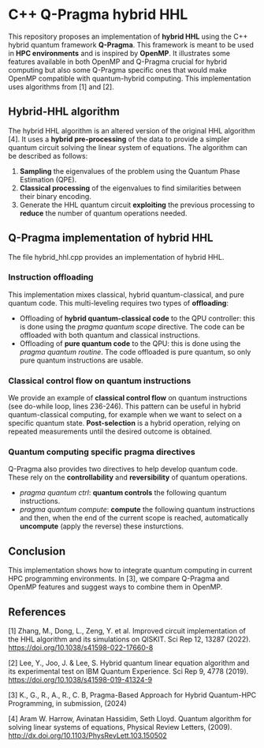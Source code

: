 # C++ Q-Pragma hybrid HHL
This repository proposes an implementation of **hybrid HHL** using the C++ hybrid quantum framework **Q-Pragma**. This framework is meant to be used in **HPC environments** and is inspired by **OpenMP**. It illustrates some features available in both OpenMP and Q-Pragma crucial for hybrid computing but also some Q-Pragma specific ones that would make OpenMP compatible with quantum-hybrid computing. This implementation uses algorithms from [1] and [2].

## Hybrid-HHL algorithm
The hybrid HHL algorithm is an altered version of the original HHL algorithm [4]. It uses a **hybrid pre-processing** of the data to provide a simpler quantum circuit solving the linear system of equations. The algorithm can be described as follows:
1. **Sampling** the eigenvalues of the problem using the Quantum Phase Estimation (QPE).
2. **Classical processing** of the eigenvalues to find similarities between their binary encoding.
3. Generate the HHL quantum circuit **exploiting** the previous processing to **reduce** the number of quantum operations needed.

## Q-Pragma implementation of hybrid HHL
The file hybrid_hhl.cpp provides an implementation of hybrid HHL. 

### Instruction offloading
This implementation mixes classical, hybrid quantum-classical, and pure quantum code. This multi-leveling requires two types of **offloading**:

- Offloading of **hybrid quantum-classical code** to the QPU controller: this is done using the *pragma quantum scope* directive. The code can be offloaded with both quantum and classical instructions.
- Offloading of **pure quantum code** to the QPU: this is done using the *pragma quantum routine*. The code offloaded is pure quantum, so only pure quantum instructions are usable.

### Classical control flow on quantum instructions
We provide an example of **classical control flow** on quantum instructions (see do-while loop, lines 236-246). This pattern can be useful in hybrid quantum-classical computing, for example when we want to select on a specific quantum state. **Post-selection** is a hybrid operation, relying on repeated measurements until the desired outcome is obtained.

### Quantum computing specific pragma directives
Q-Pragma also provides two directives to help develop quantum code. These rely on the **controllability** and **reversibility** of quantum operations.
- *pragma quantum ctrl*: **quantum controls** the following quantum instructions.
- *pragma quantum compute*: **compute** the following quantum instructions and then, when the end of the current scope is reached, automatically **uncompute** (apply the reverse) these insturctions.

## Conclusion
This implementation shows how to integrate quantum computing in current HPC programming environments. In [3], we compare Q-Pragma and OpenMP features and suggest ways to combine them in OpenMP.

## References
[1] Zhang, M., Dong, L., Zeng, Y. et al. Improved circuit implementation of the HHL algorithm and its simulations on QISKIT. Sci Rep 12, 13287 (2022). https://doi.org/10.1038/s41598-022-17660-8

[2] Lee, Y., Joo, J. & Lee, S. Hybrid quantum linear equation algorithm and its experimental test on IBM Quantum Experience. Sci Rep 9, 4778 (2019). https://doi.org/10.1038/s41598-019-41324-9

[3] K., G., R., A., R., C. B, Pragma-Based Approach for Hybrid Quantum-HPC Programming, in submission, (2024)

[4] Aram W. Harrow, Avinatan Hassidim, Seth Lloyd. Quantum algorithm for solving linear systems of equations, Physical Review Letters, (2009). http://dx.doi.org/10.1103/PhysRevLett.103.150502
